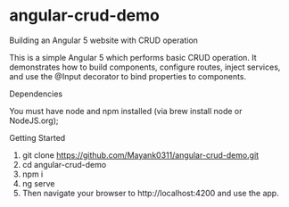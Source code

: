 # angular-crud-demo
Building an Angular 5 website with CRUD operation

This is a simple Angular 5 which performs basic CRUD operation. It demonstrates how to build components, configure routes, inject services, and use the @Input decorator to bind properties to components.

Dependencies

You must have node and npm installed (via brew install node or NodeJS.org);

Getting Started

1) git clone https://github.com/Mayank0311/angular-crud-demo.git
2) cd angular-crud-demo
3) npm i
4) ng serve
5) Then navigate your browser to http://localhost:4200 and use the app.